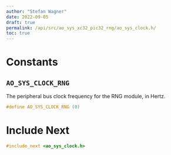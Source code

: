 ```yaml
---
author: "Stefan Wagner"
date: 2022-09-05
draft: true
permalink: /api/src/ao_sys_xc32_pic32_rng/ao_sys_clock.h/
toc: true
---
```


# Constants

## `AO_SYS_CLOCK_RNG`

The peripheral bus clock frequency for the RNG module, in Hertz.

```c
#define AO_SYS_CLOCK_RNG (0)
```

# Include Next

```c
#include_next <ao_sys_clock.h>
```
